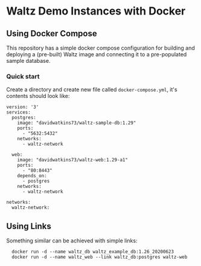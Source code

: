 # Waltz Demo Instances with Docker

## Using Docker Compose

This repository has a simple docker compose configuration for
building and deploying a (pre-built) Waltz image and connecting
it to a pre-populated sample database.

### Quick start

Create a directory and create new file called `docker-compose.yml`, it's contents 
should look like:

```
version: '3'
services:
  postgres: 
    image: "davidwatkins73/waltz-sample-db:1.29"
    ports: 
      - "5632:5432"
    networks:
      - waltz-network

  web:
    image: "davidwatkins73/waltz-web:1.29-a1"
    ports:
      - "80:8443"
    depends_on: 
      - postgres
    networks:
      - waltz-network

networks:
  waltz-network:
```

## Using Links

Something similar can be achieved with simple links:

```
  docker run -d --name waltz_db waltz_example_db:1.26_20200623
  docker run -d --name waltz_web --link waltz_db:postgres waltz-web
```
